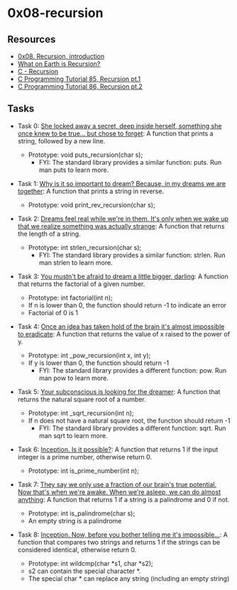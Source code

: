 # 0x08-recursion

## Resources
+ [0x08. Recursion, introduction]()
+ [What on Earth is Recursion?](https://www.youtube.com/watch?v=Mv9NEXX1VHc)
+ [C - Recursion](https://www.tutorialspoint.com/cprogramming/c_recursion.htm)
+ [C Programming Tutorial 85, Recursion pt.1](https://www.youtube.com/watch?v=XGxbXMP6k8k)
+ [C Programming Tutorial 86, Recursion pt.2](https://www.youtube.com/watch?v=7XiIS6HobNs)

## Tasks
+ Task 0: [She locked away a secret, deep inside herself, something she once knew to be true... but chose to forget](https://github.com/Hiluhree/alx-low_level_programming/blob/master/0x08-recursion/0-puts_recursion.c): A function that prints a string, followed by a new line.

	+ Prototype: void puts_recursion(char s);
		- FYI: The standard library provides a similar function: puts. Run man puts to learn more.
+ Task 1: [Why is it so important to dream? Because, in my dreams we are together](https://github.com/Hiluhree/alx-low_level_programming/blob/master/0x08-recursion/1-print_rev_recursion.c): A function that prints a string in reverse.

	+ Prototype: void print_rev_recursion(char s);
+ Task 2: [Dreams feel real while we're in them. It's only when we wake up that we realize something was actually strange](https://github.com/Hiluhree/alx-low_level_programming/blob/master/0x08-recursion/2-strlen_recursion.c): A  function that returns the length of a string.

	+ Prototype: int strlen_recursion(char s);
		- FYI: The standard library provides a similar function: strlen. Run man strlen to learn more. 
+ Task 3: [You mustn't be afraid to dream a little bigger, darling](https://github.com/Hiluhree/alx-low_level_programming/blob/master/0x08-recursion/3-factorial.c): A function that returns the factorial of a given number.

	+ Prototype: int factorial(int n);
	+ If n is lower than 0, the function should return -1 to indicate an error
	+ Factorial of 0 is 1
+ Task 4: [Once an idea has taken hold of the brain it's almost impossible to eradicate](https://github.com/Hiluhree/alx-low_level_programming/blob/master/0x08-recursion/4-pow_recursion.c): A function that returns the value of x raised to the power of y.

	+ Prototype: int _pow_recursion(int x, int y);
	+ If y is lower than 0, the function should return -1
		- FYI: The standard library provides a different function: pow. Run man pow to learn more.
+ Task 5: [Your subconscious is looking for the dreamer](https://github.com/Hiluhree/alx-low_level_programming/blob/master/0x08-recursion/5-sqrt_recursion.c): A function that returns the natural square root of a number.

	+ Prototype: int _sqrt_recursion(int n);
	+ If n does not have a natural square root, the function should return -1
		- FYI: The standard library provides a different function: sqrt. Run man sqrt to learn more.
+ Task 6: [Inception. Is it possible?](https://github.com/Hiluhree/alx-low_level_programming/blob/master/0x08-recursion/6-is_prime_number.c): A function that returns 1 if the input integer is a prime number, otherwise return 0.
	+ Prototype: int is_prime_number(int n);
+ Task 7: [They say we only use a fraction of our brain's true potential. Now that's when we're awake. When we're asleep, we can do almost anything](https://github.com/Hiluhree/alx-low_level_programming/blob/master/0x08-recursion/100-is_palindrome.c): A function that returns 1 if a string is a palindrome and 0 if not.

	+ Prototype: int is_palindrome(char s);
	+ An empty string is a palindrome
+ Task 8: [ Inception. Now, before you bother telling me it's impossible...](): A function that compares two strings and returns 1 if the strings can be considered identical, otherwise return 0.

	+ Prototype: int wildcmp(char *s1, char *s2);
	+ s2 can contain the special character *.
	+ The special char * can replace any string (including an empty string)
